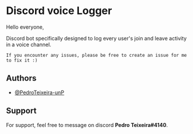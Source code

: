 # Discord voice Logger

Hello everyone,

Discord bot specifically designed to log every user's join and leave activity in a voice channel.


```
If you encounter any issues, please be free to create an issue for me to fix it :)
```

## Authors

- [@PedroTeixeira-unP](https://www.github.com/PedroTeixeira-unP)


## Support

For support, feel free to message on discord **Pedro Teixeira#4140**.

